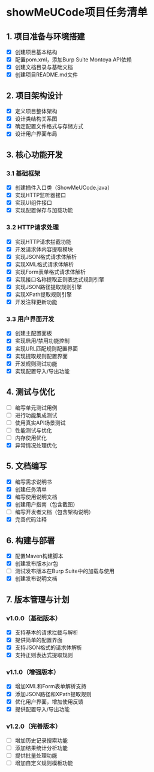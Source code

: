 # showMeUCode项目任务清单

## 1. 项目准备与环境搭建

- [x] 创建项目基本结构
- [x] 配置pom.xml，添加Burp Suite Montoya API依赖
- [x] 创建文档目录与基础文档
- [x] 创建项目README.md文件

## 2. 项目架构设计

- [x] 定义项目整体架构
- [x] 设计类结构关系图
- [x] 确定配置文件格式与存储方式
- [x] 设计用户界面布局

## 3. 核心功能开发

### 3.1 基础框架

- [x] 创建插件入口类（ShowMeUCode.java）
- [x] 实现HTTP监听器接口
- [x] 实现UI组件接口
- [x] 实现配置保存与加载功能

### 3.2 HTTP请求处理

- [x] 实现HTTP请求拦截功能
- [x] 开发请求体内容提取模块
- [x] 实现JSON格式请求体解析
- [x] 实现XML格式请求体解析
- [x] 实现Form表单格式请求体解析
- [x] 实现接口名称提取正则表达式规则引擎
- [x] 实现JSON路径提取规则引擎
- [x] 实现XPath提取规则引擎
- [x] 开发注释更新功能

### 3.3 用户界面开发

- [x] 创建主配置面板
- [x] 实现启用/禁用功能控制
- [x] 实现URL匹配规则配置界面
- [x] 实现提取规则配置界面
- [x] 开发规则测试功能
- [x] 实现配置导入/导出功能

## 4. 测试与优化

- [ ] 编写单元测试用例
- [ ] 进行功能集成测试
- [ ] 使用真实API场景测试
- [ ] 性能测试与优化
- [ ] 内存使用优化
- [x] 异常情况处理优化

## 5. 文档编写

- [x] 编写需求说明书
- [x] 创建任务清单
- [x] 编写使用说明文档
- [x] 创建用户指南（包含截图）
- [ ] 编写开发者文档（包含架构说明）
- [x] 完善代码注释

## 6. 构建与部署

- [x] 配置Maven构建脚本
- [x] 创建发布版本jar包
- [ ] 测试发布版本在Burp Suite中的加载与使用
- [x] 创建发布说明文档

## 7. 版本管理与计划

### v1.0.0（基础版本）

- [x] 支持基本的请求拦截与解析
- [x] 提供简单的配置界面
- [x] 支持JSON格式的请求体解析
- [x] 支持正则表达式提取规则

### v1.1.0（增强版本）

- [x] 增加XML和Form表单解析支持
- [x] 添加JSON路径和XPath提取规则
- [x] 优化用户界面，增加使用反馈
- [x] 提供配置导入/导出功能

### v1.2.0（完善版本）

- [ ] 增加历史记录搜索功能
- [ ] 添加结果统计分析功能
- [ ] 提供批量处理功能
- [ ] 增加自定义规则模板功能 